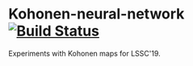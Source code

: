 # Kohonen-neural-network [![Build Status](https://travis-ci.org/DimaPen/Kohonen-neural-network.svg?branch=master)](https://travis-ci.org/DimaPen/Kohonen-neural-network)

Experiments with Kohonen maps for LSSC'19.
